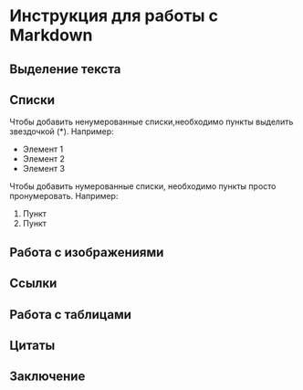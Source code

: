 # Инструкция для работы с Markdown

## Выделение текста 

## Списки

Чтобы добавить ненумерованные списки,необходимо пункты выделить звездочкой (*). Например: 
* Элемент 1
* Элемент 2
* Элемент 3

Чтобы добавить нумерованные списки, необходимо пункты просто пронумеровать. Например:
1. Пункт
2. Пункт


## Работа с изображениями

## Ссылки

## Работа с таблицами

## Цитаты

## Заключение
